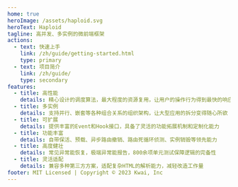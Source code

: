 ```yaml
---
home: true
heroImage: /assets/haploid.svg
heroText: Haploid
tagline: 高并发、多实例的微前端框架
actions:
  - text: 快速上手
    link: /zh/guide/getting-started.html
    type: primary
  - text: 项目简介
    link: /zh/guide/
    type: secondary
features:
  - title: 高性能
    details: 精心设计的调度算法，最大程度的资源复用，让用户的操作行为得到最快的响应
  - title: 多实例
    details: 支持并行、嵌套等各种组合关系的组织架构，让大型应用的拆分变得随心所欲
  - title: 可扩展
    details: 提供丰富的Event和Hook接口，具备了灵活的功能拓展机制和定制化能力
  - title: 功能丰富
    details: 自带保活、预载、异步路由撤销、路由死循环侦测、实例销毁等领先能力
  - title: 高度健壮
    details: 常见异常能恢复，极端异常能报告，800余项单元测试保障逻辑的完备性
  - title: 灵活适配
    details: 兼容多种第三方方案，适配复杂HTML的解析能力，减轻改造工作量
footer: MIT Licensed | Copyright © 2023 Kwai, Inc
---
```

